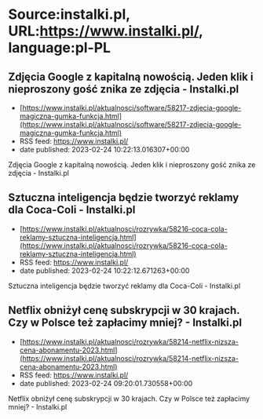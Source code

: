 # Source:instalki.pl, URL:https://www.instalki.pl/, language:pl-PL

## Zdjęcia Google z kapitalną nowością. Jeden klik i nieproszony gość znika ze zdjęcia - Instalki.pl
 - [https://www.instalki.pl/aktualnosci/software/58217-zdjecia-google-magiczna-gumka-funkcja.html](https://www.instalki.pl/aktualnosci/software/58217-zdjecia-google-magiczna-gumka-funkcja.html)
 - RSS feed: https://www.instalki.pl/
 - date published: 2023-02-24 10:22:13.016307+00:00

Zdjęcia Google z kapitalną nowością. Jeden klik i nieproszony gość znika ze zdjęcia - Instalki.pl

## Sztuczna inteligencja będzie tworzyć reklamy dla Coca-Coli - Instalki.pl
 - [https://www.instalki.pl/aktualnosci/rozrywka/58216-coca-cola-reklamy-sztuczna-inteligencja.html](https://www.instalki.pl/aktualnosci/rozrywka/58216-coca-cola-reklamy-sztuczna-inteligencja.html)
 - RSS feed: https://www.instalki.pl/
 - date published: 2023-02-24 10:22:12.671263+00:00

Sztuczna inteligencja będzie tworzyć reklamy dla Coca-Coli - Instalki.pl

## Netflix obniżył cenę subskrypcji w 30 krajach. Czy w Polsce też zapłacimy mniej? - Instalki.pl
 - [https://www.instalki.pl/aktualnosci/rozrywka/58214-netflix-nizsza-cena-abonamentu-2023.html](https://www.instalki.pl/aktualnosci/rozrywka/58214-netflix-nizsza-cena-abonamentu-2023.html)
 - RSS feed: https://www.instalki.pl/
 - date published: 2023-02-24 09:20:01.730558+00:00

Netflix obniżył cenę subskrypcji w 30 krajach. Czy w Polsce też zapłacimy mniej? - Instalki.pl


